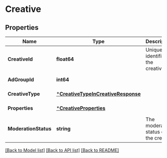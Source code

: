 # Creative

## Properties
Name | Type | Description | Notes
------------ | ------------- | ------------- | -------------
**CreativeId** | **float64** | Unique identifier of the creative. | [default to null]
**AdGroupId** | **int64** |  | [default to null]
**CreativeType** | [***CreativeTypeInCreativeResponse**](CreativeTypeInCreativeResponse.md) |  | [default to null]
**Properties** | [***CreativeProperties**](CreativeProperties.md) |  | [default to null]
**ModerationStatus** | **string** | The moderation status of the creative | [default to null]

[[Back to Model list]](../README.md#documentation-for-models) [[Back to API list]](../README.md#documentation-for-api-endpoints) [[Back to README]](../README.md)

